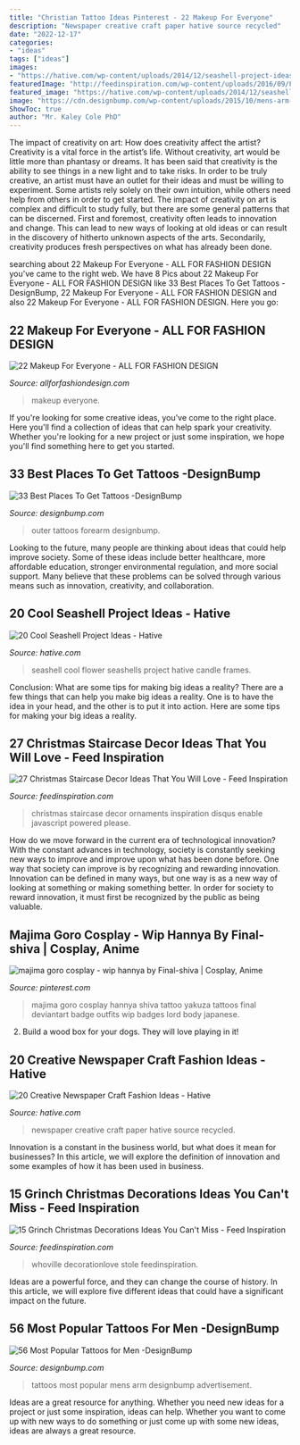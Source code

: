 ```yaml
---
title: "Christian Tattoo Ideas Pinterest - 22 Makeup For Everyone"
description: "Newspaper creative craft paper hative source recycled"
date: "2022-12-17"
categories:
- "ideas"
tags: ["ideas"]
images:
- "https://hative.com/wp-content/uploads/2014/12/seashell-project-ideas/8-seashell-flower.jpg"
featuredImage: "http://feedinspiration.com/wp-content/uploads/2016/09/Fresh-festive-Christmas-Staircase-with-Ornaments.jpg"
featured_image: "https://hative.com/wp-content/uploads/2014/12/seashell-project-ideas/8-seashell-flower.jpg"
image: "https://cdn.designbump.com/wp-content/uploads/2015/10/mens-arm-tattoos.jpg"
ShowToc: true
author: "Mr. Kaley Cole PhD"
---
```



The impact of creativity on art: How does creativity affect the artist?
Creativity is a vital force in the artist’s life. Without creativity, art would be little more than phantasy or dreams. It has been said that creativity is the ability to see things in a new light and to take risks. In order to be truly creative, an artist must have an outlet for their ideas and must be willing to experiment. Some artists rely solely on their own intuition, while others need help from others in order to get started. The impact of creativity on art is complex and difficult to study fully, but there are some general patterns that can be discerned. First and foremost, creativity often leads to innovation and change. This can lead to new ways of looking at old ideas or can result in the discovery of hitherto unknown aspects of the arts. Secondarily, creativity produces fresh perspectives on what has already been done.

	

		
searching about 22 Makeup For Everyone - ALL FOR FASHION DESIGN you've came to the right web. We have 8 Pics about 22 Makeup For Everyone - ALL FOR FASHION DESIGN like 33 Best Places To Get Tattoos -DesignBump, 22 Makeup For Everyone - ALL FOR FASHION DESIGN and also 22 Makeup For Everyone - ALL FOR FASHION DESIGN. Here you go:
		
    
## 22 Makeup For Everyone - ALL FOR FASHION DESIGN

<img loading=lazy src="https://allforfashiondesign.com/wp-content/uploads/2013/06/m-22.jpg" onerror="this.onerror=null;this.src='https://tse1.mm.bing.net/th?id=OIP.MrcCi86-Ww6lnBu0FScyKwHaLJ&amp;pid=15.1';" alt="22 Makeup For Everyone - ALL FOR FASHION DESIGN">

_Source: allforfashiondesign.com_

>makeup everyone. 

	

If you're looking for some creative ideas, you've come to the right place. Here you'll find a collection of ideas that can help spark your creativity. Whether you're looking for a new project or just some inspiration, we hope you'll find something here to get you started.

    
## 33 Best Places To Get Tattoos -DesignBump

<img loading=lazy src="https://designbump.com/wp-content/uploads/2015/02/enhanced-buzz-32141-1393378366-10.jpg" onerror="this.onerror=null;this.src='https://tse1.mm.bing.net/th?id=OIP.3O9Hwo2btWizPJy5e6X5JAHaLH&amp;pid=15.1';" alt="33 Best Places To Get Tattoos -DesignBump">

_Source: designbump.com_

>outer tattoos forearm designbump. 

	

Looking to the future, many people are thinking about ideas that could help improve society. Some of these ideas include better healthcare, more affordable education, stronger environmental regulation, and more social support. Many believe that these problems can be solved through various means such as innovation, creativity, and collaboration.

    
## 20 Cool Seashell Project Ideas - Hative

<img loading=lazy src="https://hative.com/wp-content/uploads/2014/12/seashell-project-ideas/8-seashell-flower.jpg" onerror="this.onerror=null;this.src='https://tse4.mm.bing.net/th?id=OIP.DhHBkS07_Q0sr5Fnyjy0_QHaJ6&amp;pid=15.1';" alt="20 Cool Seashell Project Ideas - Hative">

_Source: hative.com_

>seashell cool flower seashells project hative candle frames. 

	

Conclusion: What are some tips for making big ideas a reality?
There are a few things that can help you make big ideas a reality. One is to have the idea in your head, and the other is to put it into action. Here are some tips for making your big ideas a reality.

    
## 27 Christmas Staircase Decor Ideas That You Will Love - Feed Inspiration

<img loading=lazy src="http://feedinspiration.com/wp-content/uploads/2016/09/Fresh-festive-Christmas-Staircase-with-Ornaments.jpg" onerror="this.onerror=null;this.src='https://tse1.mm.bing.net/th?id=OIP.IE7N0drwMtOd1N3dJrXRMAHaJ4&amp;pid=15.1';" alt="27 Christmas Staircase Decor Ideas That You Will Love - Feed Inspiration">

_Source: feedinspiration.com_

>christmas staircase decor ornaments inspiration disqus enable javascript powered please. 

	

How do we move forward in the current era of technological innovation? With the constant advances in technology, society is constantly seeking new ways to improve and improve upon what has been done before. One way that society can improve is by recognizing and rewarding innovation. Innovation can be defined in many ways, but one way is as a new way of looking at something or making something better. In order for society to reward innovation, it must first be recognized by the public as being valuable.

    
## Majima Goro Cosplay - Wip Hannya By Final-shiva | Cosplay, Anime

<img loading=lazy src="https://i.pinimg.com/736x/bf/31/f1/bf31f17ce53e9033b2b89413941ea77a.jpg" onerror="this.onerror=null;this.src='https://tse3.mm.bing.net/th?id=OIP.ZrdKs_N3o28262zfWWZpQQHaJ4&amp;pid=15.1';" alt="majima goro cosplay - wip hannya by Final-shiva | Cosplay, Anime">

_Source: pinterest.com_

>majima goro cosplay hannya shiva tattoo yakuza tattoos final deviantart badge outfits wip badges lord body japanese. 

	

2. Build a wood box for your dogs. They will love playing in it!

    
## 20 Creative Newspaper Craft Fashion Ideas - Hative

<img loading=lazy src="https://hative.com/wp-content/uploads/2014/10/newspaper-craft-fashion-ideas/14-creative-newspaper-craft-fashion-ideas.jpg" onerror="this.onerror=null;this.src='https://tse1.mm.bing.net/th?id=OIP.LGUML7UIRXT0iilHjTsgxQHaLH&amp;pid=15.1';" alt="20 Creative Newspaper Craft Fashion Ideas - Hative">

_Source: hative.com_

>newspaper creative craft paper hative source recycled. 

	

Innovation is a constant in the business world, but what does it mean for businesses? In this article, we will explore the definition of innovation and some examples of how it has been used in business.

    
## 15 Grinch Christmas Decorations Ideas You Can&#039;t Miss - Feed Inspiration

<img loading=lazy src="http://feedinspiration.com/wp-content/uploads/2016/09/outdoor-christmas-decorations.jpg" onerror="this.onerror=null;this.src='https://tse1.mm.bing.net/th?id=OIP.DApfGh5dwXi02c66T3ARegHaJ4&amp;pid=15.1';" alt="15 Grinch Christmas Decorations Ideas You Can&#039;t Miss - Feed Inspiration">

_Source: feedinspiration.com_

>whoville decorationlove stole feedinspiration. 

	

Ideas are a powerful force, and they can change the course of history. In this article, we will explore five different ideas that could have a significant impact on the future.

    
## 56 Most Popular Tattoos For Men -DesignBump

<img loading=lazy src="https://cdn.designbump.com/wp-content/uploads/2015/10/mens-arm-tattoos.jpg" onerror="this.onerror=null;this.src='https://tse4.mm.bing.net/th?id=OIP.KWttpNa0DuEX66Svm8biVwAAAA&amp;pid=15.1';" alt="56 Most Popular Tattoos for Men -DesignBump">

_Source: designbump.com_

>tattoos most popular mens arm designbump advertisement. 

	

Ideas are a great resource for anything. Whether you need new ideas for a project or just some inspiration, ideas can help. Whether you want to come up with new ways to do something or just come up with some new ideas, ideas are always a great resource.

